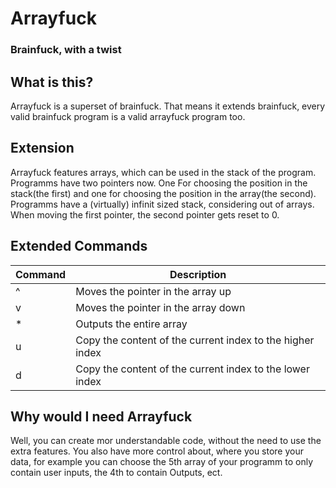 # Arrayfuck

### Brainfuck, with a twist

## What is this?

Arrayfuck is a superset of brainfuck. That means it extends brainfuck, every valid brainfuck program is a valid
arrayfuck program too.

## Extension

Arrayfuck features arrays, which can be used in the stack of the program.
Programms have two pointers now. One For choosing the position in the stack(the first) and one for choosing the position
in the array(the second).
Programms have a (virtually) infinit sized stack, considering out of arrays.
When moving the first pointer, the second pointer gets reset to 0.

## Extended Commands

| Command   | Description                                                 |
|-----------|-------------------------------------------------------------|
| ^         | Moves the pointer in the array up                           |
| v         | Moves the pointer in the array down                         |
| *         | Outputs the entire array                                    |
| u         | Copy the content of the current index to the higher index   |
| d         | Copy the content of the current index to the lower index    |

## Why would I need Arrayfuck

Well, you can create mor understandable code, without the need to use the extra features.
You also have more control about, where you store your data, for example you can choose the 5th array of your programm
to only contain user inputs, the 4th to contain Outputs, ect.

